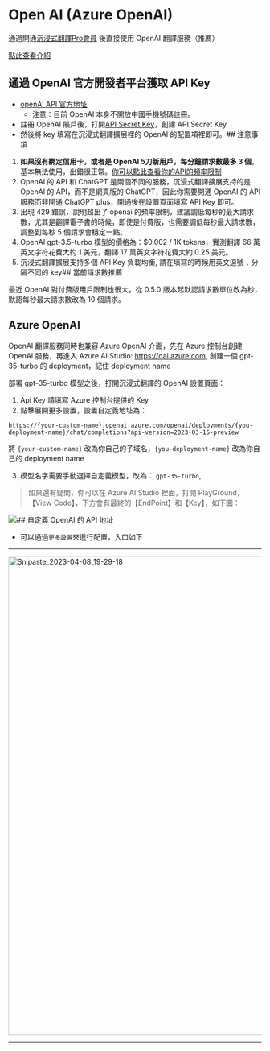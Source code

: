 # Open AI (Azure OpenAI)

通過開通[沉浸式翻譯Pro會員](https://immersivetranslate.com/pricing/) 後直接使用 OpenAI 翻譯服務（推薦）

[點此查看介紹](https://immersivetranslate.com/pricing/)

## 通過 OpenAI 官方開發者平台獲取 API Key

- [openAI API 官方地址](https://openai.com/api/)
  - 注意：目前 OpenAI 本身不開放中國手機號碼註冊。
- 註冊 OpenAI 賬戶後，打開[API Secret Key](https://platform.openai.com/account/api-keys)，創建 API Secret Key
- 然後將 key 填寫在沉浸式翻譯擴展裡的 OpenAI 的配置項裡即可。## 注意事項

1. **如果沒有綁定信用卡，或者是 OpenAI 5刀新用戶，每分鐘請求數最多 3 個**，基本無法使用，出錯很正常。[你可以點此查看你的API的頻率限制](https://platform.openai.com/account/rate-limits)
2. OpenAI 的 API 和 ChatGPT 是兩個不同的服務，沉浸式翻譯擴展支持的是 OpenAI 的 API，而不是網頁版的 ChatGPT，因此你需要開通 OpenAI 的 API 服務而非開通 ChatGPT plus，開通後在設置頁面填寫 API Key 即可。
3. 出現 429 錯誤，說明超出了 openai 的頻率限制，建議調低每秒的最大請求數，尤其是翻譯電子書的時候，即使是付費版，也需要調低每秒最大請求數，調整到每秒 5 個請求會穩定一點。
4. OpenAI gpt-3.5-turbo 模型的價格為：$0.002 / 1K tokens，實測翻譯 66 萬英文字符花費大約 1 美元，翻譯 17 萬英文字符花費大約 0.25 美元。
5. 沉浸式翻譯擴展支持多個 API Key 負載均衡, 請在填寫的時候用英文逗號 `,` 分隔不同的 key## 當前請求數推薦

最近 OpenAI 對付費版用戶限制也很大，從 0.5.0 版本起默認請求數單位改為秒，默認每秒最大請求數改為 10 個請求。

## Azure OpenAI

OpenAI 翻譯服務同時也兼容 Azure OpenAI 介面，先在 Azure 控制台創建 OpenAI 服務，再進入 Azure AI Studio: <https://oai.azure.com>, 創建一個 gpt-35-turbo 的 deployment，記住 deployment name

部署 gpt-35-turbo 模型之後，打開沉浸式翻譯的 OpenAI 設置頁面：

1. Api Key 請填寫 Azure 控制台提供的 Key
2. 點擊展開更多設置，設置自定義地址為：

`https://{your-custom-name}.openai.azure.com/openai/deployments/{you-deployment-name}/chat/completions?api-version=2023-03-15-preview`

將 `{your-custom-name}` 改為你自己的子域名，`{you-deployment-name}` 改為你自己的 deployment name

3. 模型名字需要手動選擇自定義模型，改為： `gpt-35-turbo`,

> 如果還有疑問，你可以在 Azure AI Studio 裡面，打開 PlayGround，【View Code】，下方會有最終的【EndPoint】和【Key】，如下圖：

![](/assets/docs/doc-assets/azure-openai-key.jpg)## 自定義 OpenAI 的 API 地址

- 可以通過`更多設置`來進行配置，入口如下

---

<img width="951" alt="Snipaste_2023-04-08_19-29-18" src="https://user-images.githubusercontent.com/5794691/230718739-ff661ce3-04af-4391-8efc-9a5a1c8374b0.png"/>

---